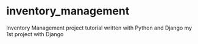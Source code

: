 # inventory_management
Inventory Management project tutorial written with Python and Django
my 1st project with Django
